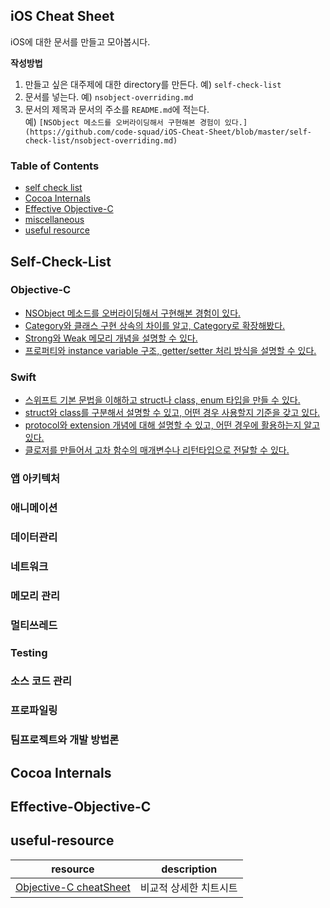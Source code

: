## iOS Cheat Sheet

iOS에 대한 문서를 만들고 모아봅시다.

**작성방법**
1. 만들고 싶은 대주제에 대한 directory를 만든다. 예) `self-check-list`
2. 문서를 넣는다. 예) `nsobject-overriding.md`
3. 문서의 제목과 문서의 주소를 `README.md`에 적는다.  
예) `[NSObject 메소드를 오버라이딩해서 구현해본 경험이 있다.](https://github.com/code-squad/iOS-Cheat-Sheet/blob/master/self-check-list/nsobject-overriding.md)`

### Table of Contents
* [self check list](#self-check-list)
* [Cocoa Internals](http://codesquad.kr/img/team/jk2.jpeg)
* [Effective Objective-C](#effective-objective-c)
* [miscellaneous](#miscellaneous)
* [useful resource](#useful-resource)

## Self-Check-List
### Objective-C
* [NSObject 메소드를 오버라이딩해서 구현해본 경험이 있다.](https://github.com/code-squad/iOS-Cheat-Sheet/blob/master/self-check-list/nsobject-overriding.md)
* [Category와 클래스 구현 상속의 차이를 알고, Category로 확장해봤다.](https://github.com/code-squad/iOS-Cheat-Sheet/blob/master/self-check-list/category-class.md)
* [Strong와 Weak 메모리 개념을 설명할 수 있다.](https://github.com/code-squad/iOS-Cheat-Sheet/blob/master/self-check-list/strong-weak.md)
* [프로퍼티와 instance variable 구조, getter/setter 처리 방식을 설명할 수 있다.](https://github.com/code-squad/iOS-Cheat-Sheet/blob/master/self-check-list/instance-variable-getter-setter.md)

### Swift
* [스위프트 기본 문법을 이해하고 struct나 class, enum 타입을 만들 수 있다.]()
* [struct와 class를 구분해서 설명할 수 있고, 어떤 경우 사용할지 기준을 갖고 있다.]()
* [protocol와 extension 개념에 대해 설명할 수 있고, 어떤 경우에 활용하는지 알고 있다.]()
* [클로저를 만들어서 고차 함수의 매개변수나 리턴타입으로 전달할 수 있다.]()

### 앱 아키텍처

### 애니메이션

### 데이터관리

### 네트워크

### 메모리 관리

### 멀티쓰레드

### Testing

### 소스 코드 관리

### 프로파일링

### 팀프로젝트와 개발 방법론

## Cocoa Internals

## Effective-Objective-C

## useful-resource

resource | description
:---: | ---
[Objective-C cheatSheet](https://github.com/iwasrobbed/Objective-C-CheatSheet) | 비교적 상세한 치트시트
